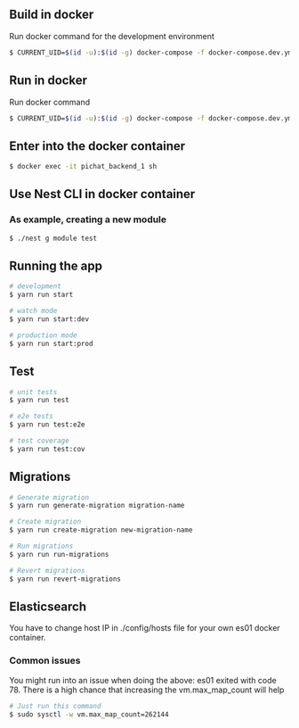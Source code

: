 ## Build in docker
Run docker command for the development environment
```bash
$ CURRENT_UID=$(id -u):$(id -g) docker-compose -f docker-compose.dev.yml up --build
```

## Run in docker
Run docker command
```bash
$ CURRENT_UID=$(id -u):$(id -g) docker-compose -f docker-compose.dev.yml up -d
```

## Enter into the docker container
```bash
$ docker exec -it pichat_backend_1 sh
```

## Use Nest CLI in docker container
### As example, creating a new module
```sh
$ ./nest g module test 
```

## Running the app

```bash
# development
$ yarn run start

# watch mode
$ yarn run start:dev

# production mode
$ yarn run start:prod
```

## Test

```bash
# unit tests
$ yarn run test

# e2e tests
$ yarn run test:e2e

# test coverage
$ yarn run test:cov
```

## Migrations
```bash
# Generate migration
$ yarn run generate-migration migration-name
```

```bash
# Create migration
$ yarn run create-migration new-migration-name
```

```bash
# Run migrations
$ yarn run run-migrations
```

```bash
# Revert migrations
$ yarn run revert-migrations
```


## Elasticsearch
You have to change host IP in ./config/hosts file for your own es01 docker container.
### Common issues
You might run into an issue when doing the above: es01 exited with code 78. There is a high chance that increasing the  vm.max_map_count will help
```bash
# Just run this command
$ sudo sysctl -w vm.max_map_count=262144
```
